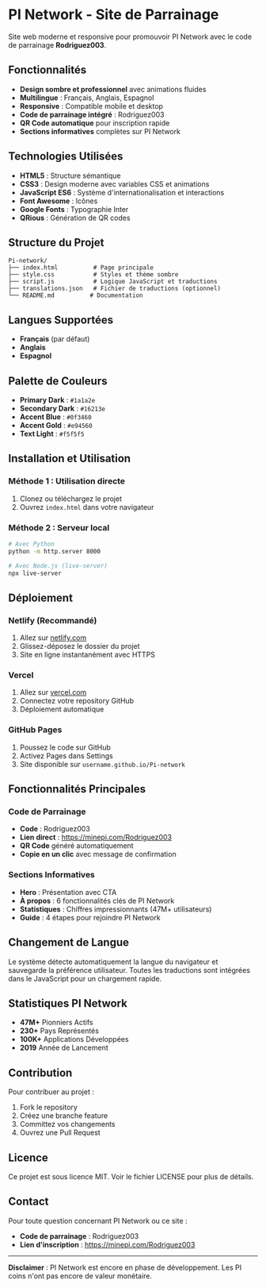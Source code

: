 # PI Network - Site de Parrainage

Site web moderne et responsive pour promouvoir PI Network avec le code de parrainage **Rodriguez003**.

## Fonctionnalités

- **Design sombre et professionnel** avec animations fluides
- **Multilingue** : Français, Anglais, Espagnol
- **Responsive** : Compatible mobile et desktop
- **Code de parrainage intégré** : Rodriguez003
- **QR Code automatique** pour inscription rapide
- **Sections informatives** complètes sur PI Network

## Technologies Utilisées

- **HTML5** : Structure sémantique
- **CSS3** : Design moderne avec variables CSS et animations
- **JavaScript ES6** : Système d'internationalisation et interactions
- **Font Awesome** : Icônes
- **Google Fonts** : Typographie Inter
- **QRious** : Génération de QR codes

## Structure du Projet

```
Pi-network/
├── index.html          # Page principale
├── style.css           # Styles et thème sombre
├── script.js           # Logique JavaScript et traductions
├── translations.json   # Fichier de traductions (optionnel)
└── README.md          # Documentation
```

## Langues Supportées

- **Français** (par défaut)
- **Anglais**
- **Espagnol**

## Palette de Couleurs

- **Primary Dark** : `#1a1a2e`
- **Secondary Dark** : `#16213e`
- **Accent Blue** : `#0f3460`
- **Accent Gold** : `#e94560`
- **Text Light** : `#f5f5f5`

## Installation et Utilisation

### Méthode 1 : Utilisation directe
1. Clonez ou téléchargez le projet
2. Ouvrez `index.html` dans votre navigateur

### Méthode 2 : Serveur local
```bash
# Avec Python
python -m http.server 8000

# Avec Node.js (live-server)
npx live-server
```

## Déploiement

### Netlify (Recommandé)
1. Allez sur [netlify.com](https://netlify.com)
2. Glissez-déposez le dossier du projet
3. Site en ligne instantanément avec HTTPS

### Vercel
1. Allez sur [vercel.com](https://vercel.com)
2. Connectez votre repository GitHub
3. Déploiement automatique

### GitHub Pages
1. Poussez le code sur GitHub
2. Activez Pages dans Settings
3. Site disponible sur `username.github.io/Pi-network`

## Fonctionnalités Principales

### Code de Parrainage
- **Code** : Rodriguez003
- **Lien direct** : https://minepi.com/Rodriguez003
- **QR Code** généré automatiquement
- **Copie en un clic** avec message de confirmation

### Sections Informatives
- **Hero** : Présentation avec CTA
- **À propos** : 6 fonctionnalités clés de PI Network
- **Statistiques** : Chiffres impressionnants (47M+ utilisateurs)
- **Guide** : 4 étapes pour rejoindre PI Network

## Changement de Langue

Le système détecte automatiquement la langue du navigateur et sauvegarde la préférence utilisateur. Toutes les traductions sont intégrées dans le JavaScript pour un chargement rapide.

## Statistiques PI Network

- **47M+** Pionniers Actifs
- **230+** Pays Représentés  
- **100K+** Applications Développées
- **2019** Année de Lancement

## Contribution

Pour contribuer au projet :
1. Fork le repository
2. Créez une branche feature
3. Committez vos changements
4. Ouvrez une Pull Request

## Licence

Ce projet est sous licence MIT. Voir le fichier LICENSE pour plus de détails.

## Contact

Pour toute question concernant PI Network ou ce site :
- **Code de parrainage** : Rodriguez003
- **Lien d'inscription** : https://minepi.com/Rodriguez003

---

**Disclaimer** : PI Network est encore en phase de développement. Les PI coins n'ont pas encore de valeur monétaire.
